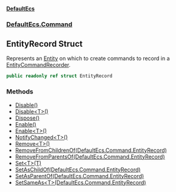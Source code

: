 #### [DefaultEcs](./index.md 'index')
### [DefaultEcs.Command](./DefaultEcs-Command.md 'DefaultEcs.Command')
## EntityRecord Struct
Represents an [Entity](./DefaultEcs-Entity.md 'DefaultEcs.Entity') on which to create commands to record in a [EntityCommandRecorder](./DefaultEcs-Command-EntityCommandRecorder.md 'DefaultEcs.Command.EntityCommandRecorder').  
```csharp
public readonly ref struct EntityRecord
```
### Methods
- [Disable()](./DefaultEcs-Command-EntityRecord-Disable().md 'DefaultEcs.Command.EntityRecord.Disable()')
- [Disable&lt;T&gt;()](./DefaultEcs-Command-EntityRecord-Disable-T-().md 'DefaultEcs.Command.EntityRecord.Disable&lt;T&gt;()')
- [Dispose()](./DefaultEcs-Command-EntityRecord-Dispose().md 'DefaultEcs.Command.EntityRecord.Dispose()')
- [Enable()](./DefaultEcs-Command-EntityRecord-Enable().md 'DefaultEcs.Command.EntityRecord.Enable()')
- [Enable&lt;T&gt;()](./DefaultEcs-Command-EntityRecord-Enable-T-().md 'DefaultEcs.Command.EntityRecord.Enable&lt;T&gt;()')
- [NotifyChanged&lt;T&gt;()](./DefaultEcs-Command-EntityRecord-NotifyChanged-T-().md 'DefaultEcs.Command.EntityRecord.NotifyChanged&lt;T&gt;()')
- [Remove&lt;T&gt;()](./DefaultEcs-Command-EntityRecord-Remove-T-().md 'DefaultEcs.Command.EntityRecord.Remove&lt;T&gt;()')
- [RemoveFromChildrenOf(DefaultEcs.Command.EntityRecord)](./DefaultEcs-Command-EntityRecord-RemoveFromChildrenOf(DefaultEcs-Command-EntityRecord).md 'DefaultEcs.Command.EntityRecord.RemoveFromChildrenOf(DefaultEcs.Command.EntityRecord)')
- [RemoveFromParentsOf(DefaultEcs.Command.EntityRecord)](./DefaultEcs-Command-EntityRecord-RemoveFromParentsOf(DefaultEcs-Command-EntityRecord).md 'DefaultEcs.Command.EntityRecord.RemoveFromParentsOf(DefaultEcs.Command.EntityRecord)')
- [Set&lt;T&gt;(T)](./DefaultEcs-Command-EntityRecord-Set-T-(T).md 'DefaultEcs.Command.EntityRecord.Set&lt;T&gt;(T)')
- [SetAsChildOf(DefaultEcs.Command.EntityRecord)](./DefaultEcs-Command-EntityRecord-SetAsChildOf(DefaultEcs-Command-EntityRecord).md 'DefaultEcs.Command.EntityRecord.SetAsChildOf(DefaultEcs.Command.EntityRecord)')
- [SetAsParentOf(DefaultEcs.Command.EntityRecord)](./DefaultEcs-Command-EntityRecord-SetAsParentOf(DefaultEcs-Command-EntityRecord).md 'DefaultEcs.Command.EntityRecord.SetAsParentOf(DefaultEcs.Command.EntityRecord)')
- [SetSameAs&lt;T&gt;(DefaultEcs.Command.EntityRecord)](./DefaultEcs-Command-EntityRecord-SetSameAs-T-(DefaultEcs-Command-EntityRecord).md 'DefaultEcs.Command.EntityRecord.SetSameAs&lt;T&gt;(DefaultEcs.Command.EntityRecord)')

